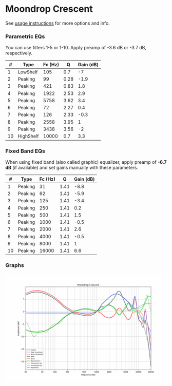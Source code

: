 # Moondrop Crescent
See [usage instructions](https://github.com/jaakkopasanen/AutoEq#usage) for more options and info.

### Parametric EQs
You can use filters 1-5 or 1-10. Apply preamp of -3.6 dB or -3.7 dB, respectively.

|   # | Type      |   Fc (Hz) |    Q |   Gain (dB) |
|-----|-----------|-----------|------|-------------|
|   1 | LowShelf  |       105 | 0.7  |        -7   |
|   2 | Peaking   |        99 | 0.28 |        -1.9 |
|   3 | Peaking   |       421 | 0.83 |         1.8 |
|   4 | Peaking   |      1922 | 2.53 |         2.9 |
|   5 | Peaking   |      5758 | 3.62 |         3.4 |
|   6 | Peaking   |        72 | 2.27 |         0.4 |
|   7 | Peaking   |       126 | 2.33 |        -0.3 |
|   8 | Peaking   |      2558 | 3.95 |         1   |
|   9 | Peaking   |      3438 | 3.56 |        -2   |
|  10 | HighShelf |     10000 | 0.7  |         3.3 |

### Fixed Band EQs
When using fixed band (also called graphic) equalizer, apply preamp of **-6.7 dB** (if available) and set gains manually with these parameters.

|   # | Type    |   Fc (Hz) |    Q |   Gain (dB) |
|-----|---------|-----------|------|-------------|
|   1 | Peaking |        31 | 1.41 |        -8.8 |
|   2 | Peaking |        62 | 1.41 |        -5.9 |
|   3 | Peaking |       125 | 1.41 |        -3.4 |
|   4 | Peaking |       250 | 1.41 |         0.2 |
|   5 | Peaking |       500 | 1.41 |         1.5 |
|   6 | Peaking |      1000 | 1.41 |        -0.5 |
|   7 | Peaking |      2000 | 1.41 |         2.6 |
|   8 | Peaking |      4000 | 1.41 |        -0.5 |
|   9 | Peaking |      8000 | 1.41 |         1   |
|  10 | Peaking |     16000 | 1.41 |         6.6 |

### Graphs
![](./Moondrop%20Crescent.png)
